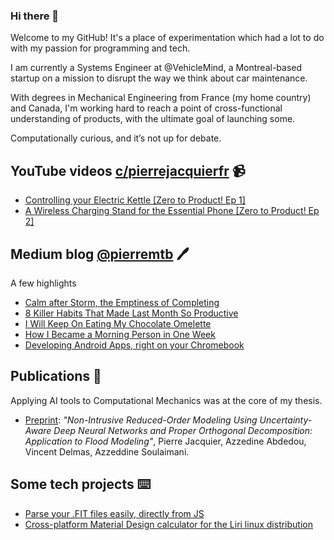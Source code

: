 ### Hi there 👋

Welcome to my GitHub! It's a place of experimentation which had a lot to do with my passion for programming and tech.

I am currently a Systems Engineer at @VehicleMind, a Montreal-based startup on a mission to disrupt the way we think about car maintenance.


With degrees in Mechanical Engineering from France (my home country) and Canada, I'm working hard to reach a point of cross-functional understanding of products, with the ultimate goal of launching some.

Computationally curious, and it’s not up for debate.

## YouTube videos [c/pierrejacquierfr](https://www.youtube.com/c/pierrejacquierfr) 📹
- [Controlling your Electric Kettle [Zero to Product! Ep 1]](https://www.youtube.com/watch?v=Byyu8vOiqNM)
- [A Wireless Charging Stand for the Essential Phone [Zero to Product! Ep 2]](https://www.youtube.com/watch?v=fZ0Lp-whHrE)

## Medium blog [@pierremtb](https://medium.com/@pierremtb) 🖊
A few highlights
- [Calm after Storm, the Emptiness of Completing](https://byrslf.co/calm-after-storm-the-emptiness-of-completing-a6cc2c06e790)
- [8 Killer Habits That Made Last Month So Productive](https://medium.com/swlh/8-killer-habits-that-made-last-month-so-productive-cc4e6d64e1a4)
- [I Will Keep On Eating My Chocolate Omelette](https://byrslf.co/i-will-keep-on-eating-my-chocolate-omelette-64592ac7c16)
- [How I Became a Morning Person in One Week](https://byrslf.co/how-i-became-a-morning-person-in-one-week-ffe46d9e2e05)
- [Developing Android Apps, right on your Chromebook](https://android.jlelse.eu/developing-android-apps-right-on-your-chromebook-f3a00cb78e0e)

## Publications 📙
Applying AI tools to Computational Mechanics was at the core of my thesis.
- [Preprint](https://pierrejacquier.com/POD-UQNN/): _"Non-Intrusive Reduced-Order Modeling Using Uncertainty-Aware Deep Neural Networks and Proper Orthogonal Decomposition: Application to Flood Modeling"_, Pierre Jacquier, Azzedine Abdedou, Vincent Delmas, Azzeddine Soulaimani.

## Some tech projects ⌨️
- [Parse your .FIT files easily, directly from JS](https://github.com/pierremtb/easy-fit)
- [Cross-platform Material Design calculator for the Liri linux distribution](https://github.com/lirios/calculator)

